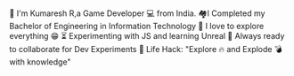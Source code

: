 👋 I'm Kumaresh R,a Game Developer 💻 from India.
🏘I Completed my Bachelor of Engineering in Information Technology
🔭 I love to explore everything 😁
⏳ Experimenting with JS and learning Unreal
🔬 Always ready to collaborate for Dev Experiments
🎯 Life Hack: "Explore 🔥 and Explode 💣 with knowledge"
